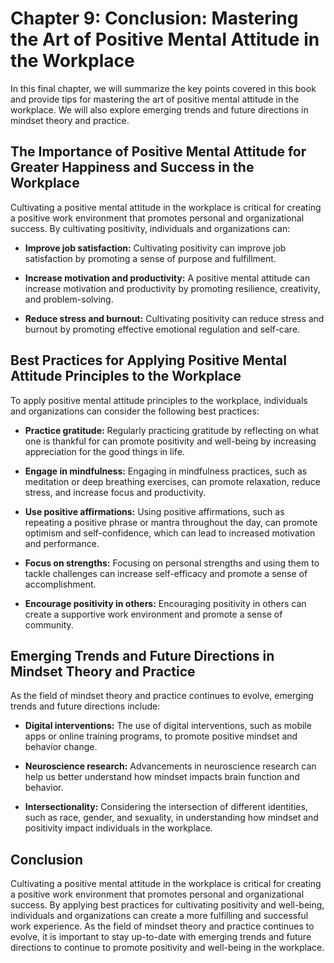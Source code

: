 Chapter 9: Conclusion: Mastering the Art of Positive Mental Attitude in the Workplace
=====================================================================================

In this final chapter, we will summarize the key points covered in this book and provide tips for mastering the art of positive mental attitude in the workplace. We will also explore emerging trends and future directions in mindset theory and practice.

The Importance of Positive Mental Attitude for Greater Happiness and Success in the Workplace
---------------------------------------------------------------------------------------------

Cultivating a positive mental attitude in the workplace is critical for creating a positive work environment that promotes personal and organizational success. By cultivating positivity, individuals and organizations can:

* **Improve job satisfaction:** Cultivating positivity can improve job satisfaction by promoting a sense of purpose and fulfillment.

* **Increase motivation and productivity:** A positive mental attitude can increase motivation and productivity by promoting resilience, creativity, and problem-solving.

* **Reduce stress and burnout:** Cultivating positivity can reduce stress and burnout by promoting effective emotional regulation and self-care.

Best Practices for Applying Positive Mental Attitude Principles to the Workplace
--------------------------------------------------------------------------------

To apply positive mental attitude principles to the workplace, individuals and organizations can consider the following best practices:

* **Practice gratitude:** Regularly practicing gratitude by reflecting on what one is thankful for can promote positivity and well-being by increasing appreciation for the good things in life.

* **Engage in mindfulness:** Engaging in mindfulness practices, such as meditation or deep breathing exercises, can promote relaxation, reduce stress, and increase focus and productivity.

* **Use positive affirmations:** Using positive affirmations, such as repeating a positive phrase or mantra throughout the day, can promote optimism and self-confidence, which can lead to increased motivation and performance.

* **Focus on strengths:** Focusing on personal strengths and using them to tackle challenges can increase self-efficacy and promote a sense of accomplishment.

* **Encourage positivity in others:** Encouraging positivity in others can create a supportive work environment and promote a sense of community.

Emerging Trends and Future Directions in Mindset Theory and Practice
--------------------------------------------------------------------

As the field of mindset theory and practice continues to evolve, emerging trends and future directions include:

* **Digital interventions:** The use of digital interventions, such as mobile apps or online training programs, to promote positive mindset and behavior change.

* **Neuroscience research:** Advancements in neuroscience research can help us better understand how mindset impacts brain function and behavior.

* **Intersectionality:** Considering the intersection of different identities, such as race, gender, and sexuality, in understanding how mindset and positivity impact individuals in the workplace.

Conclusion
----------

Cultivating a positive mental attitude in the workplace is critical for creating a positive work environment that promotes personal and organizational success. By applying best practices for cultivating positivity and well-being, individuals and organizations can create a more fulfilling and successful work experience. As the field of mindset theory and practice continues to evolve, it is important to stay up-to-date with emerging trends and future directions to continue to promote positivity and well-being in the workplace.
